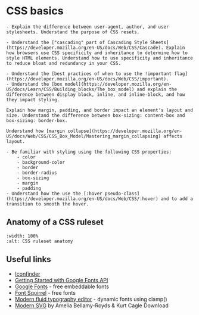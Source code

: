 # CSS basics

```{admonition} Objectives
- Explain the difference between user-agent, author, and user stylesheets. Understand the purpose of CSS resets.

- Understand the ["cascading" part of Cascading Style Sheets](https://developer.mozilla.org/en-US/docs/Web/CSS/Cascade). Explain how browsers use CSS specificity and inheritance to determine how to style HTML elements. Understand how to use specificity and inheritance to reduce bloat and redundancy in your CSS.

- Understand the [best practices of when to use the !important flag](https://developer.mozilla.org/en-US/docs/Web/CSS/important).
- Understand the [box model](https://developer.mozilla.org/en-US/docs/Learn/CSS/Building_blocks/The_box_model) and explain the difference between display block, inline, and inline-block, and how they impact styling.

Explain how margin, padding, and border impact an element's layout and size. Understand the difference between box-sizing: content-box and box-sizing: border-box.

Understand how [margin collapse](https://developer.mozilla.org/en-US/docs/Web/CSS/CSS_Box_Model/Mastering_margin_collapsing) affects layout.

- Be familiar with styling using the following CSS properties:
    - color
    - background-color
    - border
    - border-radius
    - box-sizing
    - margin
    - padding
- Understand how the use the [:hover pseudo-class](https://developer.mozilla.org/en-US/docs/Web/CSS/:hover) and to add a transition to smooth the hover.

```

## Anatomy of a CSS ruleset

```{image} /images/css-anatomy.png
:width: 100%
:alt: CSS ruleset anatomy
```

## Useful links

- [Iconfinder](https://www.iconfinder.com/)
- [Getting Started with Google Fonts API](https://developers.google.com/fonts/docs/getting_started)
- [Google Fonts](https://fonts.google.com/) - free embeddable fonts
- [Font Squirrel](https://www.fontsquirrel.com/) - free fonts
- [Modern fluid typography editor](https://modern-fluid-typography.vercel.app/) - dynamic fonts using clamp()
- [Modern SVG](https://learningsuite.byu.edu/plugins/Upload/fileDownload.php?fileId=e42c5232-AI5z-XVtq-bwMe-Rw18faeaeb86) by Amelia Bellamy-Royds & Kurt Cagle Download
